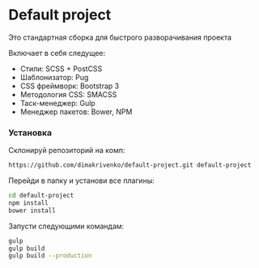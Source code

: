# Default project


Это стандартная сборка для быстрого разворачивания проекта

Включает в себя следущее:

- Стили: SCSS + PostCSS
- Шаблонизатор: Pug
- CSS фреймворк: Bootstrap 3
- Методология CSS: SMACSS
- Таск-менеджер: Gulp
- Менеджер пакетов: Bower, NPM

### Установка

Склонируй репозиторий на комп:

```bash
https://github.com/dimakrivenko/default-project.git default-project
```

Перейди в папку и установи все плагины:

```bash
cd default-project
npm install
bower install
```

Запусти следующими командам:
```bash 
gulp
gulp build
gulp build --production
``` 


